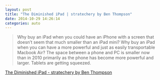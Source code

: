 ```yaml
---
layout: post
title: "The Diminished iPad | stratechery by Ben Thompson"
date: 2014-10-29 14:26:14
categories: auto
---
```


> Why buy an iPad when you could have an iPhone with a screen that doesn’t seem that much smaller than an iPad mini? Why buy an iPad when you can have a more powerful and just as easily transportable Macbook Air? The space between a phone and PC is smaller now than in 2010 primarily as the phone has become more powerful and larger. Tablets are getting squeezed.

 <!-- --> 

[The Diminished iPad - stratechery by Ben Thompson](http://stratechery.com/2014/diminished-ipad/)